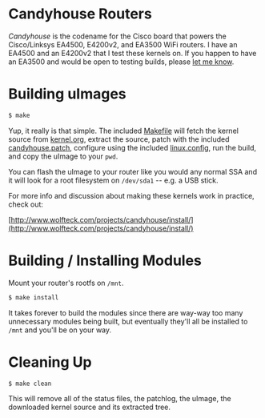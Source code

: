 # Candyhouse Routers

_Candyhouse_ is the codename for the Cisco board that powers the Cisco/Linksys EA4500, E4200v2, and EA3500 WiFi routers.  I have an EA4500 and an E4200v2 that I test these kernels on.  If you happen to have an EA3500 and would be open to testing builds, please [let me know](mailto:randall.will@gmail.com?subject=Candyhouse-Linux).

# Building uImages

```bash
$ make
```

Yup, it really is that simple.  The included [Makefile](Makefile) will fetch the kernel source from [kernel.org](http://kernel.org), extract the source, patch with the included [candyhouse.patch](patches/candyhouse.patch), configure using the included [linux.config](linux.config), run the build, and copy the uImage to your `pwd`.

You can flash the uImage to your router like you would any normal SSA and it will look for a root filesystem on `/dev/sda1` -- e.g. a USB stick.

For more info and discussion about making these kernels work in practice, check out:

[http://www.wolfteck.com/projects/candyhouse/install/](http://www.wolfteck.com/projects/candyhouse/install/)

# Building / Installing Modules

Mount your router's rootfs on `/mnt`.

```bash
$ make install
```

It takes forever to build the modules since there are way-way too many unnecessary modules being built, but eventually they'll all be installed to `/mnt` and you'll be on your way.

# Cleaning Up

```bash
$ make clean
```

This will remove all of the status files, the patchlog, the uImage, the downloaded kernel source and its extracted tree.
